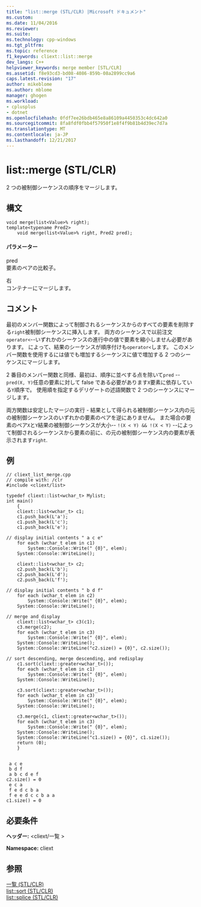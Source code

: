 ```yaml
---
title: "list::merge (STL/CLR) |Microsoft ドキュメント"
ms.custom: 
ms.date: 11/04/2016
ms.reviewer: 
ms.suite: 
ms.technology: cpp-windows
ms.tgt_pltfrm: 
ms.topic: reference
f1_keywords: cliext::list::merge
dev_langs: C++
helpviewer_keywords: merge member [STL/CLR]
ms.assetid: f8e93cd3-bd08-4086-859b-08a2899cc9a6
caps.latest.revision: "17"
author: mikeblome
ms.author: mblome
manager: ghogen
ms.workload:
- cplusplus
- dotnet
ms.openlocfilehash: 0fdf7ee26bdb465e8a86109a4450353c4dc642a0
ms.sourcegitcommit: 8fa8fdf0fbb4f57950f1e8f4f9b81b4d39ec7d7a
ms.translationtype: MT
ms.contentlocale: ja-JP
ms.lasthandoff: 12/21/2017
---
```

# <a name="listmerge-stlclr"></a>list::merge (STL/CLR)
2 つの被制御シーケンスの順序をマージします。  
  
## <a name="syntax"></a>構文  
  
```  
void merge(list<Value>% right);  
template<typename Pred2>  
    void merge(list<Value>% right, Pred2 pred);  
```  
  
#### <a name="parameters"></a>パラメーター  
 pred  
 要素のペアの比較子。  
  
 右  
 コンテナーにマージします。  
  
## <a name="remarks"></a>コメント  
 最初のメンバー関数によって制御されるシーケンスからのすべての要素を削除する`right`被制御シーケンスに挿入します。 両方のシーケンスで以前注文`operator<`--いずれかのシーケンスの進行中の値で要素を縮小しません必要があります。 によって、結果のシーケンスが順序付けも`operator<`します。 このメンバー関数を使用するには値でも増加するシーケンスに値で増加する 2 つのシーケンスにマージします。  
  
 2 番目のメンバー関数と同様、最初は、順序に並べする点を除いて`pred`  --  `pred(X, Y)`任意の要素に対して false である必要があります`X`要素に依存している`Y`順序で。 使用順を指定するデリゲートの述語関数で 2 つのシーケンスにマージします。  
  
 両方関数は安定したマージの実行 - 結果として得られる被制御シーケンス内の元の被制御シーケンスのいずれかの要素のペアを逆にありません。 また場合の要素のペア`X`と`Y`結果の被制御シーケンスが大小-- `!(X < Y) && !(X < Y)` --によって制御されるシーケンスから要素の前に、の元の被制御シーケンス内の要素が表示されます`right`.  
  
## <a name="example"></a>例  
  
```  
// cliext_list_merge.cpp   
// compile with: /clr   
#include <cliext/list>   
  
typedef cliext::list<wchar_t> Mylist;   
int main()   
    {   
    cliext::list<wchar_t> c1;   
    c1.push_back(L'a');   
    c1.push_back(L'c');   
    c1.push_back(L'e');   
  
// display initial contents " a c e"   
    for each (wchar_t elem in c1)   
        System::Console::Write(" {0}", elem);   
    System::Console::WriteLine();   
  
    cliext::list<wchar_t> c2;   
    c2.push_back(L'b');   
    c2.push_back(L'd');   
    c2.push_back(L'f');   
  
// display initial contents " b d f"   
    for each (wchar_t elem in c2)   
        System::Console::Write(" {0}", elem);   
    System::Console::WriteLine();   
  
// merge and display   
    cliext::list<wchar_t> c3(c1);   
    c3.merge(c2);   
    for each (wchar_t elem in c3)   
        System::Console::Write(" {0}", elem);   
    System::Console::WriteLine();   
    System::Console::WriteLine("c2.size() = {0}", c2.size());   
  
// sort descending, merge descending, and redisplay   
    c1.sort(cliext::greater<wchar_t>());   
    for each (wchar_t elem in c1)   
        System::Console::Write(" {0}", elem);   
    System::Console::WriteLine();   
  
    c3.sort(cliext::greater<wchar_t>());   
    for each (wchar_t elem in c3)   
        System::Console::Write(" {0}", elem);   
    System::Console::WriteLine();   
  
    c3.merge(c1, cliext::greater<wchar_t>());   
    for each (wchar_t elem in c3)   
        System::Console::Write(" {0}", elem);   
    System::Console::WriteLine();   
    System::Console::WriteLine("c1.size() = {0}", c1.size());   
    return (0);   
    }  
  
```  
  
```Output  
 a c e  
 b d f  
 a b c d e f  
c2.size() = 0  
 e c a  
 f e d c b a  
 f e e d c c b a a  
c1.size() = 0  
```  
  
## <a name="requirements"></a>必要条件  
 **ヘッダー:** \<cliext/一覧 >  
  
 **Namespace:** cliext  
  
## <a name="see-also"></a>参照  
 [一覧 (STL/CLR)](../dotnet/list-stl-clr.md)   
 [list::sort (STL/CLR)](../dotnet/list-sort-stl-clr.md)   
 [list::splice (STL/CLR)](../dotnet/list-splice-stl-clr.md)